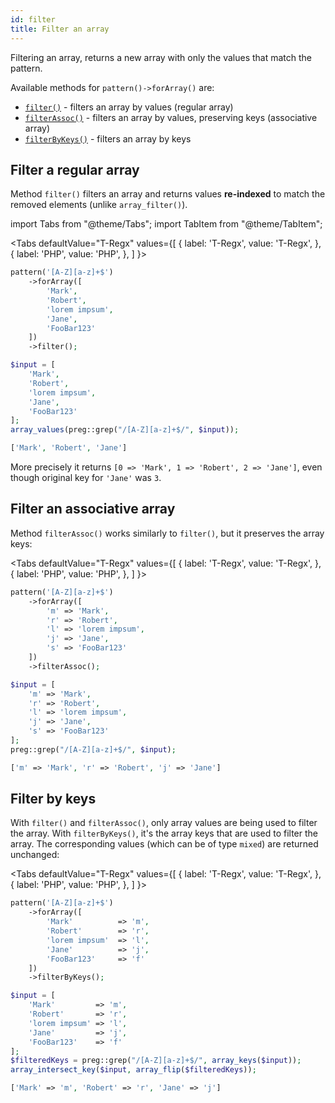 ```yaml
---
id: filter
title: Filter an array
---
```


Filtering an array, returns a new array with only the values that match the pattern.

Available methods for `pattern()->forArray()` are:

- [`filter()`](#filter-a-regular-array) - filters an array by values (regular array)
- [`filterAssoc()`](#filter-an-associative-array) - filters an array by values, preserving keys (associative array)
- [`filterByKeys()`](#filter-by-keys) - filters an array by keys

## Filter a regular array

Method `filter()` filters an array and returns values **re-indexed** to match the removed elements (unlike `array_filter()`).

import Tabs from "@theme/Tabs";
import TabItem from "@theme/TabItem";

<Tabs
defaultValue="T-Regx"
values={[
{ label: 'T-Regx', value: 'T-Regx', },
{ label: 'PHP', value: 'PHP', },
]
}>
<TabItem value="T-Regx">

```php
pattern('[A-Z][a-z]+$')
    ->forArray([
        'Mark',
        'Robert',
        'lorem impsum',
        'Jane',
        'FooBar123'
    ])
    ->filter();
```

</TabItem>
<TabItem value="PHP">

```php
$input = [
    'Mark',
    'Robert',
    'lorem impsum',
    'Jane',
    'FooBar123'
];
array_values(preg::grep("/[A-Z][a-z]+$/", $input));
```

</TabItem>
</Tabs>

<!--T-Regx:{return-at(first)}-->
<!--PHP:{return-at(last)}-->
<!--Result-Value-->

```php
['Mark', 'Robert', 'Jane']
```

More precisely it returns `[0 => 'Mark', 1 => 'Robert', 2 => 'Jane']`, even though original key for `'Jane'` was `3`.

## Filter an associative array

Method `filterAssoc()` works similarly to `filter()`, but it preserves the array keys:

<Tabs
defaultValue="T-Regx"
values={[
{ label: 'T-Regx', value: 'T-Regx', },
{ label: 'PHP', value: 'PHP', },
]
}>
<TabItem value="T-Regx">

```php
pattern('[A-Z][a-z]+$')
    ->forArray([
        'm' => 'Mark',
        'r' => 'Robert',
        'l' => 'lorem impsum',
        'j' => 'Jane',
        's' => 'FooBar123'
    ])
    ->filterAssoc();
```

</TabItem>
<TabItem value="PHP">

```php
$input = [
    'm' => 'Mark',
    'r' => 'Robert',
    'l' => 'lorem impsum',
    'j' => 'Jane',
    's' => 'FooBar123'
];
preg::grep("/[A-Z][a-z]+$/", $input);
```

</TabItem>
</Tabs>

<!--T-Regx:{return-at(first)}-->
<!--PHP:{return-at(last)}-->
<!--Result-Value-->

```php
['m' => 'Mark', 'r' => 'Robert', 'j' => 'Jane']
```

## Filter by keys

With `filter()` and `filterAssoc()`, only array values are being used to filter the array. With `filterByKeys()`, it's the array keys that are used to filter the array. The corresponding values (which can be of type `mixed`) are returned unchanged:

<Tabs
defaultValue="T-Regx"
values={[
{ label: 'T-Regx', value: 'T-Regx', },
{ label: 'PHP', value: 'PHP', },
]
}>
<TabItem value="T-Regx">

```php
pattern('[A-Z][a-z]+$')
    ->forArray([
        'Mark'          => 'm',
        'Robert'        => 'r',
        'lorem impsum'  => 'l',
        'Jane'          => 'j',
        'FooBar123'     => 'f'
    ])
    ->filterByKeys();
```

</TabItem>
<TabItem value="PHP">

```php
$input = [
    'Mark'         => 'm',
    'Robert'       => 'r',
    'lorem impsum' => 'l',
    'Jane'         => 'j',
    'FooBar123'    => 'f'
];
$filteredKeys = preg::grep("/[A-Z][a-z]+$/", array_keys($input));
array_intersect_key($input, array_flip($filteredKeys));
```

</TabItem>
</Tabs>

<!--T-Regx:{return-at(first)}-->
<!--PHP:{return-at(last)}-->
<!--Result-Value-->

```php
['Mark' => 'm', 'Robert' => 'r', 'Jane' => 'j']
```
